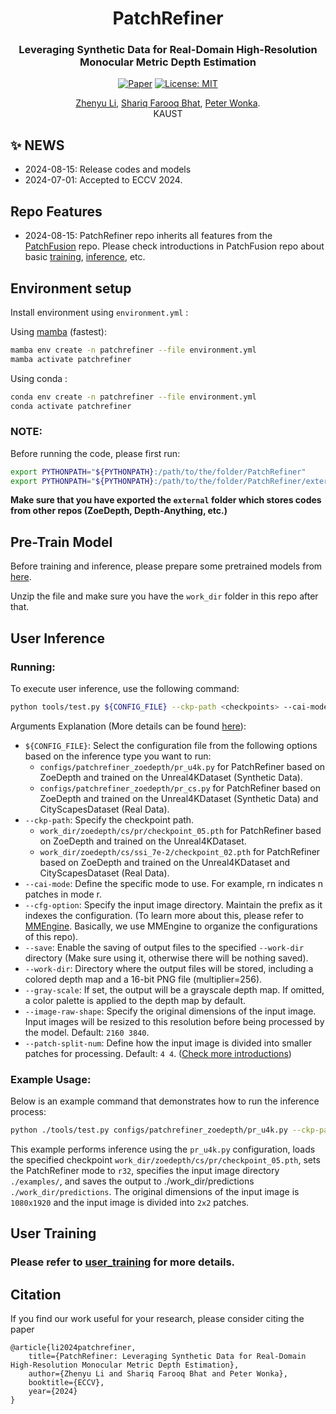 
<div align="center">
<h1>PatchRefiner </h1>
<h3>Leveraging Synthetic Data for Real-Domain High-Resolution <br> Monocular Metric Depth Estimation</h3>

[![Paper](https://img.shields.io/badge/arXiv-PDF-b31b1b)](https://arxiv.org/abs/2406.06679) [![License: MIT](https://img.shields.io/badge/License-MIT-green.svg)](https://opensource.org/licenses/MIT)

<a href="https://zhyever.github.io/">Zhenyu Li</a>, <a href="https://shariqfarooq123.github.io/">Shariq Farooq Bhat</a>, <a href="https://peterwonka.net/">Peter Wonka</a>. 
<br>KAUST

</div>

## ✨ **NEWS**
- 2024-08-15: Release codes and models
- 2024-07-01: Accepted to ECCV 2024.

## **Repo Features**
- 2024-08-15: PatchRefiner repo inherits all features from the [PatchFusion](https://github.com/zhyever/PatchFusion) repo. Please check introductions in PatchFusion repo about basic [training](https://github.com/zhyever/PatchFusion/blob/main/docs/user_training.md), [inference](https://github.com/zhyever/PatchFusion/blob/main/docs/user_infer.md), etc.
 
## **Environment setup**

Install environment using `environment.yml` : 

Using [mamba](https://github.com/mamba-org/mamba) (fastest):
```bash
mamba env create -n patchrefiner --file environment.yml
mamba activate patchrefiner
```
Using conda : 

```bash
conda env create -n patchrefiner --file environment.yml
conda activate patchrefiner
```

### NOTE:
Before running the code, please first run:
```bash
export PYTHONPATH="${PYTHONPATH}:/path/to/the/folder/PatchRefiner"
export PYTHONPATH="${PYTHONPATH}:/path/to/the/folder/PatchRefiner/external"
```
**Make sure that you have exported the `external` folder which stores codes from other repos (ZoeDepth, Depth-Anything, etc.)**

## **Pre-Train Model**

Before training and inference, please prepare some pretrained models from [here](https://drive.google.com/drive/folders/1-ScqRuAIxHPxgubdJzC1CDjmJbQK__mD?usp=sharing).

Unzip the file and make sure you have the `work_dir` folder in this repo after that. 

## **User Inference**

### Running:
To execute user inference, use the following command:

```bash
python tools/test.py ${CONFIG_FILE} --ckp-path <checkpoints> --cai-mode <m1 | m2 | rn> --cfg-option general_dataloader.dataset.rgb_image_dir='<img-directory>' [--save] --work-dir <output-path> --test-type general [--gray-scale] --image-raw-shape [h w] --patch-split-num [h, w]
```
Arguments Explanation (More details can be found [here](https://github.com/zhyever/PatchFusion/blob/main/docs/user_infer.md)):
- `${CONFIG_FILE}`: Select the configuration file from the following options based on the inference type you want to run:
    - `configs/patchrefiner_zoedepth/pr_u4k.py` for PatchRefiner based on ZoeDepth and trained on the Unreal4KDataset (Synthetic Data).
    - `configs/patchrefiner_zoedepth/pr_cs.py` for PatchRefiner based on ZoeDepth and trained on the Unreal4KDataset (Synthetic Data) and CityScapesDataset (Real Data).
- `--ckp-path`: Specify the checkpoint path.
    - `work_dir/zoedepth/cs/pr/checkpoint_05.pth` for PatchRefiner based on ZoeDepth and trained on the Unreal4KDataset.
    - `work_dir/zoedepth/cs/ssi_7e-2/checkpoint_02.pth` for PatchRefiner based on ZoeDepth and trained on the Unreal4KDataset and CityScapesDataset (Real Data).
- `--cai-mode`: Define the specific mode to use. For example, rn indicates n patches in mode r.
- `--cfg-option`: Specify the input image directory. Maintain the prefix as it indexes the configuration. (To learn more about this, please refer to [MMEngine](https://mmengine.readthedocs.io/en/latest/advanced_tutorials/config.html). Basically, we use MMEngine to organize the configurations of this repo).
- `--save`: Enable the saving of output files to the specified `--work-dir` directory (Make sure using it, otherwise there will be nothing saved).
- `--work-dir`: Directory where the output files will be stored, including a colored depth map and a 16-bit PNG file (multiplier=256).
- `--gray-scale`: If set, the output will be a grayscale depth map. If omitted, a color palette is applied to the depth map by default.
- `--image-raw-shape`: Specify the original dimensions of the input image. Input images will be resized to this resolution before being processed by the model. Default: `2160 3840`.
- `--patch-split-num`: Define how the input image is divided into smaller patches for processing. Default: `4 4`. ([Check more introductions](https://github.com/zhyever/PatchFusion/blob/main/docs/user_infer.md))

### Example Usage:
Below is an example command that demonstrates how to run the inference process:
```bash
python ./tools/test.py configs/patchrefiner_zoedepth/pr_u4k.py --ckp-path work_dir/zoedepth/cs/pr/checkpoint_05.pth --cai-mode r32 --cfg-option general_dataloader.dataset.rgb_image_dir='./examples/' --save --work-dir ./work_dir/predictions --test-type general --image-raw-shape 1080 1920 --patch-split-num 2 2
```
This example performs inference using the `pr_u4k.py` configuration, loads the specified checkpoint `work_dir/zoedepth/cs/pr/checkpoint_05.pth`, sets the PatchRefiner mode to `r32`, specifies the input image directory `./examples/`, and saves the output to ./work_dir/predictions `./work_dir/predictions`. The original dimensions of the input image is `1080x1920` and the input image is divided into `2x2` patches.

## **User Training**

### Please refer to [user_training](./docs/user_training.md) for more details.

## Citation
If you find our work useful for your research, please consider citing the paper
```
@article{li2024patchrefiner,
    title={PatchRefiner: Leveraging Synthetic Data for Real-Domain High-Resolution Monocular Metric Depth Estimation}, 
    author={Zhenyu Li and Shariq Farooq Bhat and Peter Wonka},
    booktitle={ECCV},
    year={2024}
}
```

